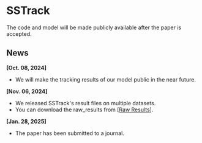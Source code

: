 # SSTrack
The code and model will be made publicly available after the paper is accepted.

## News
**[Oct. 08, 2024]**
- We will make the tracking results of our model public in the near future.

**[Nov. 06, 2024]**
- We released SSTrack's result files on multiple datasets.
- You can download the raw_results from [[Raw Results](https://drive.google.com/drive/folders/1i7Y3R5CaZCsBZvFJHw1cWfQUysajYxJQ?usp=sharing)].

**[Jan. 28, 2025]**
- The paper has been submitted to a journal.



